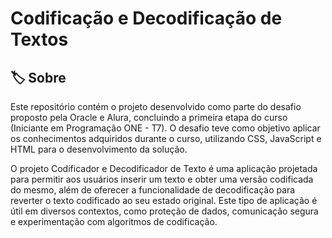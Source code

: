 <h1> Codificação e Decodificação de Textos </h1>

<h2> 🏷️ Sobre </h2>
<p> Este repositório contém o projeto desenvolvido como parte do desafio proposto pela Oracle e Alura, concluindo a primeira etapa do curso (Iniciante em Programação ONE - T7). O desafio teve como objetivo aplicar os conhecimentos adquiridos durante o curso, utilizando CSS, JavaScript e HTML para o desenvolvimento da solução.</p>
<p> O projeto Codificador e Decodificador de Texto é uma aplicação projetada para permitir aos usuários inserir um texto e obter uma versão codificada do mesmo, além de oferecer a funcionalidade de decodificação para reverter o texto codificado ao seu estado original. Este tipo de aplicação é útil em diversos contextos, como proteção de dados, comunicação segura e experimentação com algoritmos de codificação.</p>
 
